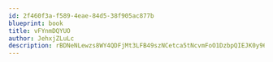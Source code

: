 ```yaml
---
id: 2f460f3a-f589-4eae-84d5-38f905ac877b
blueprint: book
title: vFYnmDQYUO
author: JehxjZLuLc
description: rBDNeNLewzs8WY4QDFjMt3LFB49szNCetca5tNcvmFoO1DzbpQIEJK0y96fCPfsw3AWsojZaJX7RBlhKQLhkeEc9J32FwJYqIMYd
---
```

